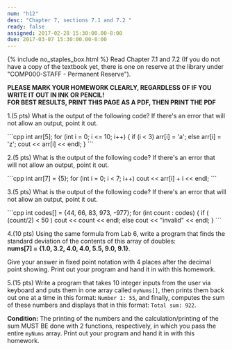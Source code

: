```yaml
---
num: "h12"
desc: "Chapter 7, sections 7.1 and 7.2 "
ready: false
assigned: 2017-02-28 15:30:00.00-8:00
due: 2017-03-07 15:30:00.00-8:00
---
```

{% include no_staples_box.html %}
Read Chapter 7.1 and 7.2 (If you do not have a copy of the textbook yet, there is one on reserve at the library under "COMP000-STAFF - Permanent Reserve"). 

<b>PLEASE MARK YOUR HOMEWORK CLEARLY, REGARDLESS OF IF YOU WRITE IT OUT IN INK OR PENCIL!<br/>
FOR BEST RESULTS, PRINT THIS PAGE AS A PDF, THEN PRINT THE PDF</b>

1.(5 pts) What is the output of the following code? If there's an error that will not allow an output, point it out.

<div markdown="1">
```cpp
int arr[5];
for (int i = 0; i <= 10; i++) {
	if (i < 3) arr[i] = 'a';
	else arr[i] = 'z';
	cout << arr[i] << endl;  }
```
</div>

2.(5 pts) What is the output of the following code? If there's an error that will not allow an output, point it out.

<div markdown="1">
```cpp
int arr[7] = {5};
for (int i = 0; i < 7; i++)
	cout << arr[i] + i << endl; 
```
</div>

3.(5 pts) What is the output of the following code? If there's an error that will not allow an output, point it out.

<div markdown="1">
```cpp
int codes[] = {44, 66, 83, 973, -977};
for (int count : codes) {
	if ( (count/2) < 50 )
		cout << count << endl;
	else cout << "invalid" << endl; }
```
</div>

4.(10 pts) Using the same formula from Lab 6, write a program that finds the standard deviation of the contents of this array of doubles:<br/><b>nums[7] = {1.0, 3.2, 4.0, 4.0, 5.5, 9.0, 9.1}</b>.

Give your answer in fixed point notation with 4 places after the decimal point showing. Print out your program and hand it in with this homework.
<div style="margin-bottom:1em"></div>

5.(15 pts) Write a program that takes 10 integer inputs from the user via keyboard and puts them in one array called `myNums[]`, then prints them back out one at a time in this format: `Number 1: 55`, and finally, computes the sum of these numbers and displays that in this format: `Total sum: 922`.

<b>Condition:</b> The printing of the numbers and the calculation/printing of the sum MUST BE done with 2 functions, respectively, in which you pass the entire `myNums` array. Print out your program and hand it in with this homework.

